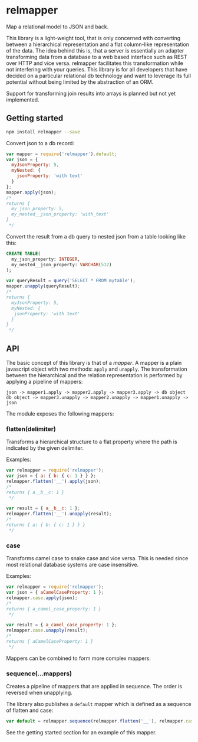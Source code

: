 # relmapper

Map a relational model to JSON and back.

This library is a light-weight tool, that is only concerned with converting between a hierarchical representation and a flat column-like representation of the data. The idea behind this is, that a server is essentially an adapter transforming data from a database to a web based interface such as REST over HTTP and vice versa. relmapper facilitates this transformation while not interfering with your queries. This library is for all developers that have decided on a particular relational db technology and want to leverage its full potential without being limited by the abstraction of an ORM. 

Support for transforming join results into arrays is planned but not yet implemented.

## Getting started

```bash
npm install relmapper --save
```

Convert json to a db record:
```javascript
var mapper = require('relmapper').default;
var json = {
  myJsonProperty: 5,
  myNested: {
    jsonProperty: 'with text'
  }
};
mapper.apply(json);
/*
returns {
  my_json_property: 5,
  my_nested__json_property: 'with_text'
}
 */
```

Convert the result from a db query to nested json from a table looking like this:
```sql
CREATE TABLE(
  my_json_property: INTEGER,
  my_nested__json_property: VARCHAR(512)
);
```

```javascript
var queryResult = query('SELECT * FROM mytable');
mapper.unapply(queryResult); 
/*
returns {
  myJsonProperty: 5,
  myNested: {
   jsonProperty: 'with text'
  } 
}
 */
```

## API

The basic concept of this library is that of a *mapper*. A mapper is a plain javascript object with two methods: `apply` and `unapply`. The transformation between the hierarchical and the relation representation is performed by applying a pipeline of mappers:

```
json -> mapper1.apply -> mapper2.apply -> mapper3.apply -> db object
db object -> mapper3.unapply -> mapper2.unapply -> mapper1.unapply -> json
```
 
The module exposes the following mappers:

### flatten(delimiter)

Transforms a hierarchical structure to a flat property where the path is indicated by the given delimiter.

Examples:
```javascript
var relmapper = require('relmapper');
var json = { a: { b: { c: 1 } } };
relmapper.flatten('__').apply(json);
/*
returns { a__b__c: 1 }
 */

var result = { a__b__c: 1 };
relmapper.flatten('__').unapply(result);
/*
returns { a: { b: { c: 1 } } }
 */
```

### case

Transforms camel case to snake case and vice versa. This is needed since most relational database systems are case insensitive.

Examples:
```javascript
var relmapper = require('relmapper');
var json = { aCamelCaseProperty: 1 };
relmapper.case.apply(json);
/*
returns { a_camel_case_property: 1 }
 */

var result = { a_camel_case_property: 1 };
relmapper.case.unapply(result);
/*
returns { aCamelCaseProperty: 1 }
 */
```

Mappers can be combined to form more complex mappers:

### sequence(...mappers)

Creates a pipeline of mappers that are applied in sequence. The order is reversed when unapplying.

The library also publishes a `default` mapper which is defined as a sequence of flatten and case:

```javascript
var default = relmapper.sequence(relmapper.flatten('__'), relmapper.case);
```

See the getting started section for an example of this mapper.